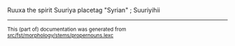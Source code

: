 

Ruuxa the spirit
Suuriya placetag "Syrian" ; Suuriyihii

* * *

<small>This (part of) documentation was generated from [src/fst/morphology/stems/propernouns.lexc](https://github.com/giellalt/lang-som/blob/main/src/fst/morphology/stems/propernouns.lexc)</small>
